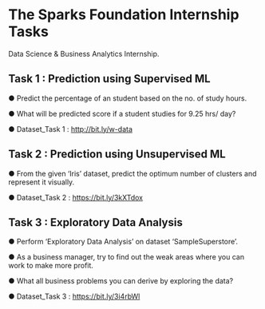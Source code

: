 # The Sparks Foundation Internship Tasks
Data Science &amp; Business Analytics Internship.

## Task 1 : Prediction using Supervised ML 

 ● Predict the percentage of an student based on the no. of study hours.

 ● What will be predicted score if a student studies for 9.25 hrs/ day?
 
 ● Dataset_Task 1 : http://bit.ly/w-data

## Task 2 : Prediction using Unsupervised ML

 ● From the given ‘Iris’ dataset, predict the optimum number of clusters and represent it visually.

 ● Dataset_Task 2 : https://bit.ly/3kXTdox

## Task 3 : Exploratory Data Analysis

● Perform ‘Exploratory Data Analysis’ on dataset ‘SampleSuperstore’.

● As a business manager, try to find out the weak areas where you can work to make more profit.

● What all business problems you can derive by exploring the data?


● Dataset_Task 3 : https://bit.ly/3i4rbWl
